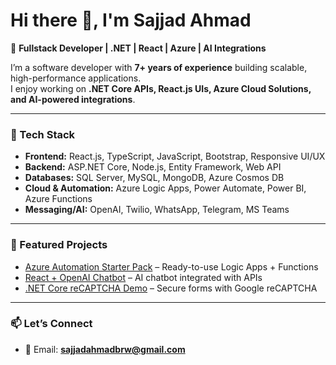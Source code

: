 # Hi there 👋, I'm Sajjad Ahmad  

🚀 **Fullstack Developer | .NET | React | Azure | AI Integrations**  

I’m a software developer with **7+ years of experience** building scalable, high-performance applications.  
I enjoy working on **.NET Core APIs, React.js UIs, Azure Cloud Solutions, and AI-powered integrations**.  

---

### 🔧 Tech Stack
- **Frontend:** React.js, TypeScript, JavaScript, Bootstrap, Responsive UI/UX  
- **Backend:** ASP.NET Core, Node.js, Entity Framework, Web API  
- **Databases:** SQL Server, MySQL, MongoDB, Azure Cosmos DB  
- **Cloud & Automation:** Azure Logic Apps, Power Automate, Power BI, Azure Functions  
- **Messaging/AI:** OpenAI, Twilio, WhatsApp, Telegram, MS Teams  

---

### 📌 Featured Projects
- [Azure Automation Starter Pack](#) – Ready-to-use Logic Apps + Functions  
- [React + OpenAI Chatbot](#) – AI chatbot integrated with APIs  
- [.NET Core reCAPTCHA Demo](#) – Secure forms with Google reCAPTCHA  

---

### 📫 Let’s Connect
- 📧 Email: **sajjadahmadbrw@gmail.com**  
